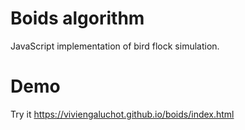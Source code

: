 # Boids algorithm

JavaScript implementation of bird flock simulation.

# Demo

Try it https://viviengaluchot.github.io/boids/index.html
